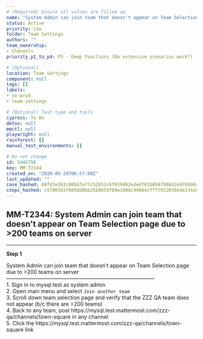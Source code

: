 ```yaml
---
# (Required) Ensure all values are filled up
name: "System Admin can join team that doesn't appear on Team Selection page due to >200 teams on server"
status: Active
priority: Low
folder: Team Settings
authors: ""
team_ownership: 
- Channels
priority_p1_to_p4: P3 - Deep Functions (Do extensive scenarios work?)

# (Optional)
location: Team Settings
component: null
tags: []
labels: 
- se-prod
- team-settings

# (Optional) Test type and tools
cypress: To Do
detox: null
mmctl: null
playwright: null
rainforest: []
manual_test_environments: []

# Do not change
id: 5445756
key: MM-T2344
created_on: "2020-05-20T06:57:00Z"
last_updated: ""
case_hashed: 68fd7e362c80bbfe77c52b52c6f659d62eded701b8b6790842e87bb9d42791221031b2d4b233bb71c66add910ffed601
steps_hashed: c5786581f605dd0bb25b86597b9e1908c94864cfff791207664b134a96c0e14a4213fdec5f6d5aeb00a12683e5a1fd44
---
```


<!-- (Auto-generated) Based on frontmatter's "key" and "name" -->

## MM-T2344: System Admin can join team that doesn't appear on Team Selection page due to >200 teams on server

---

**Step 1**

System Admin can join team that doesn't appear on Team Selection page due to >200 teams on server\
————————————————————————————\
1\. Sign in to mysql.test as system admin\
2\. Open main menu and select `Join another team`\
3\. Scroll down team selection page and verify that the ZZZ QA team does not appear (b/c there are >200 teams)\
4\. Back to any team, post https\://mysql.test.mattermost.com/zzz-qa/channels/town-square in any channel\
5\. Click the https\://mysql.test.mattermost.com/zzz-qa/channels/town-square link
